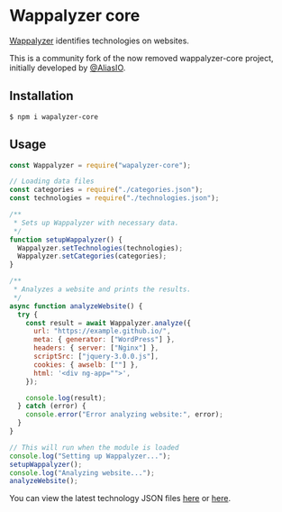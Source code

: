 # Wappalyzer core

[Wappalyzer](https://www.wappalyzer.com/) identifies technologies on websites.

This is a community fork of the now removed wappalyzer-core project, initially developed by [@AliasIO](https://github.com/AliasIO).

## Installation

```shell
$ npm i wapalyzer-core
```

## Usage

```javascript
const Wappalyzer = require("wapalyzer-core");

// Loading data files
const categories = require("./categories.json");
const technologies = require("./technologies.json");

/**
 * Sets up Wappalyzer with necessary data.
 */
function setupWappalyzer() {
  Wappalyzer.setTechnologies(technologies);
  Wappalyzer.setCategories(categories);
}

/**
 * Analyzes a website and prints the results.
 */
async function analyzeWebsite() {
  try {
    const result = await Wappalyzer.analyze({
      url: "https://example.github.io/",
      meta: { generator: ["WordPress"] },
      headers: { server: ["Nginx"] },
      scriptSrc: ["jquery-3.0.0.js"],
      cookies: { awselb: [""] },
      html: '<div ng-app="">',
    });

    console.log(result);
  } catch (error) {
    console.error("Error analyzing website:", error);
  }
}

// This will run when the module is loaded
console.log("Setting up Wappalyzer...");
setupWappalyzer();
console.log("Analyzing website...");
analyzeWebsite();
```

You can view the latest technology JSON files [here](https://github.com/enthec/webappanalyzer) or [here](https://github.com/Lissy93/wapalyzer).
